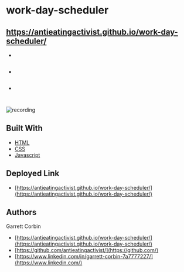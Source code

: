 # work-day-scheduler

## https://antieatingactivist.github.io/work-day-scheduler/



- 

```

```

- 

```

```

- 

```
   
```




![recording](https://user-images.githubusercontent.com/1414728/148508915-28ef1838-5eab-4cfc-aa8a-044bc6969e2e.gif)




## Built With

* [HTML](https://developer.mozilla.org/en-US/docs/Web/HTML)
* [CSS](https://developer.mozilla.org/en-US/docs/Web/CSS)
* [Javascript](https://developer.mozilla.org/en-US/docs/Web/JavaScript)

## Deployed Link

* [https://antieatingactivist.github.io/work-day-scheduler/](https://antieatingactivist.github.io/work-day-scheduler/)


## Authors

Garrett Corbin

- [https://antieatingactivist.github.io/work-day-scheduler/](https://antieatingactivist.github.io/work-day-scheduler/)
- [https://github.com/antieatingactivist/](https://github.com/)
- [https://www.linkedin.com/in/garrett-corbin-7a7777227/](https://www.linkedin.com/)
